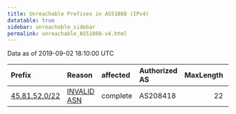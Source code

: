 ```yaml
---
title: Unreachable Prefixes in AS51088 (IPv4)
datatable: true
sidebar: unreachable_sidebar
permalink: unreachable_AS51088-v4.html
---
```


Data as of 2019-09-02 18:10:00 UTC


<div class="datatable-begin"></div>

| Prefix                                               | Reason                                                                                               | affected   | Authorized AS   |   MaxLength | Anchor                                         |   unreachable /24s |
|:-----------------------------------------------------|:-----------------------------------------------------------------------------------------------------|:-----------|:----------------|------------:|:-----------------------------------------------|-------------------:|
| [45.81.52.0/22](https://stat.ripe.net/45.81.52.0/22) | [INVALID ASN](https://rpki-validator.ripe.net/announcement-preview?asn=AS51088&prefix=45.81.52.0/22) | complete   | AS208418        |          22 | [RIPE](unreachable_RIPE_NCC_RPKI_Root-v4.html) |                  4 |

<div class="datatable-end"></div>